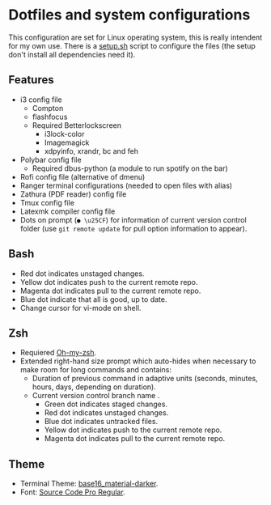# Dotfiles and system configurations

This configuration are set for Linux operating system, this is really intendent for my own use.  There is a [setup.sh](https://github.com/fredo0522/Dotfiles/blob/master/setup.sh) script to configure the files (the setup don't install all dependencies need it).

## Features
  * i3 config file
    * Compton
    * flashfocus
    * Required Betterlockscreen
        * i3lock-color
        * Imagemagick
        * xdpyinfo, xrandr, bc and feh
  * Polybar config file
    * Required dbus-python (a module to run spotify on the bar)
  * Rofi config file (alternative of dmenu)
  * Ranger terminal configurations (needed to open files with alias)
  * Zathura (PDF reader) config file
  * Tmux config file
  * Latexmk compiler config file
  * Dots on prompt (`● \u25CF`) for information of current version control folder (use `git remote update` for pull option information to appear).

## Bash
   * Red dot indicates unstaged changes.
   * Yellow dot indicates push to the current remote repo.
   * Magenta dot indicates pull to the current remote repo.
   * Blue dot indicate that all is good, up to date.
   * Change cursor for vi-mode on shell.

## Zsh
  * Requiered [Oh-my-zsh](https://github.com/robbyrussell/oh-my-zsh).
  * Extended right-hand size prompt which auto-hides when necessary to make room for long commands and contains:
      * Duration of previous command in adaptive units (seconds, minutes, hours, days, depending on duration).
      * Current version control branch name .
          * Green dot indicates staged changes.
          * Red dot indicates unstaged changes.
          * Blue dot indicates untracked files.
          * Yellow dot indicates push to the current remote repo.
          * Magenta dot indicates pull to the current remote repo.

## Theme
   * Terminal Theme: [base16_material-darker](https://github.com/chriskempson/base16-shell).
   * Font: [Source Code Pro Regular](https://github.com/adobe-fonts/source-code-pro).

